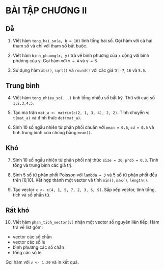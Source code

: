 # **BÀI TẬP CHƯƠNG II**

## **Dễ**

1. Viết hàm `tong_hai_so(a, b = 10)` tính tổng hai số. Gọi hàm với cả hai tham số và chỉ với tham số bắt buộc.

2. Viết hàm `binh_phuong(x, y)` trả về bình phương của `x` cộng với bình phương của `y`. Gọi hàm với `x = 4` và `y = 5`.

3. Sử dụng hàm `abs()`, `sqrt()` và `round()` với các giá trị `-7`, `16` và `5.6`.

## **Trung bình**

4. Viết hàm `tong_nhieu_so(...)` tính tổng nhiều số bất kỳ. Thử với các số `1,2,3,4,5`.

5. Tạo ma trận `mat_a <- matrix(c(2, 1, 3, 4), 2, 2)`. Tính chuyển vị `t(mat_a)` và định thức `det(mat_a)`.

6. Sinh 10 số ngẫu nhiên từ phân phối chuẩn với `mean = 0.5`, `sd = 0.5` và tính trung bình của chúng bằng `mean()`.

## **Khó**

7. Sinh 10 số ngẫu nhiên từ phân phối nhị thức `size = 20`, `prob = 0.3`. Tính tổng và trung bình các giá trị.

8. Sinh 5 số từ phân phối Poisson với `lambda = 3` và 5 số từ phân phối đều trên \[0,10]. Kết hợp thành một vector và tính `min()`, `max()`, `length()`.

9. Tạo vector `x <- c(4, 1, 5, 7, 2, 3, 6, 9)`. Sắp xếp vector, tính tổng, tích và số phần tử.

## **Rất khó**

10. Viết hàm `phan_tich_vector(v)` nhận một vector số nguyên liên tiếp. Hàm trả về list gồm:

* vector các số chẵn
* vector các số lẻ
* bình phương các số chẵn
* tổng các số lẻ

Gọi hàm với `v <- 1:20` và in kết quả.